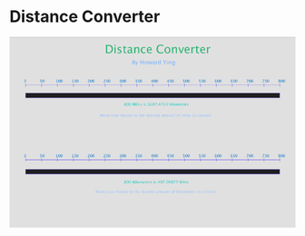 # Distance Converter
![alt text](https://github.com/HowardYing/Programming1Portfolio/blob/master/Distance_Converter/Images/distConvert1.png)
